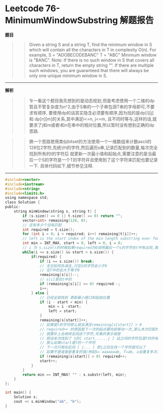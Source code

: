 # Leetcode 76-MinimumWindowSubstring 解题报告

**题目**
>> Given a string S and a string T, find the minimum window in S which will contain all the characters in T in complexity O(n).
For example,
S = "ADOBECODEBANC"
T = "ABC"
Minimum window is "BANC".
Note:
If there is no such window in S that covers all characters in T, return the empty string "".
If there are multiple such windows, you are guaranteed that there will always be only one unique minimum window in S.

---

**解析**
>> 乍一看这个题目我先想到的是动态规划,但是考虑使用一个二维的dp暂且不管复杂度为n^2,由于S串的一个子串包涵T串的字母即可,不要求有顺序,
要使用dp的话其实隐含必须要有顺序,因为找的是dp[i][j] 和 dp[n][m]的关系,其中满足i<=n, j<=m, 且不同时等与,这样的话,就要求了j和m或者i和n在串中的相对位置,所以暂时没有想到正确的dp思路.

>> 换一个思路使用类似bitset的方法使用一个一维数组来计数ascii的128位2字符,先统计t的字符,然后遍历s串,记录匹配到的数量,每次完全找到所有的t的字符后
就更新一次最小值和起始点,需要注意的是当最后一个S的字符是一个T的字符并且使用到了这个字符来匹配也要记录一下.
具体代码如下,细节参见注释.
---

```c
#include<vector>
#include<iostream>
#include<string>
#include<limits.h>
using namespace std;
class Solution {
public:
    string minWindow(string s, string t) {
        if (s.size() == 0 || t.size() == 0) return "";
        vector<int> remaining(128, 0);
        // 还有多少个没有匹配
        int required = t.size();
        for (int i = 0; i < required; i++) remaining[t[i]]++;
        // left is the start index of the min-length substring ever found
        int min = INT_MAX, start = 0, left = 0, i = 0;
        // i 为 s.size()的时候如果required为0说明最后一个s的字符在t中有出现,需要更新
        while(i <= s.size() && start < s.size()) {
            if(required) {
                if (i == s.size()) break;
                // 无论如何先减去,只在S的字符会小于0
                // 在T中的会大于等于0
                remaining[s[i]]--;
                // s[i]是在t中的
                if (remaining[s[i]] >= 0) required--;
                i++;
            } else {
                // 已经全部找到 更新最小窗口和起始位置
                if (i - start < min) {
                    min = i -start;
                    left = start;
                }
                remaining[s[start]]++;
                // 如果是t的字符那么就会满足remaining[s[start]] > 0
                // required++ 的原因是下一次的起点要向前移动一次,那么本次匹配的起点如果是一个t的字符
                // 就要补上去继续去找这个字符,形象的表示就是
                // 假设本次找到了 S的[ start......j ] 这之间的字符包涵T的所有字符
                // 那么如果start是T的一个字符
                // 下一次只用在区间 [ j... ] 即j之后在找一个字符就可以了
                // 如果不是或者是重复的值(例如S= aaaaaaab, T=ab, a会重复多次)那么就可以把起点不断的向前移动.
                if (remaining[s[start]] > 0) required++;
                start++;
            }
        }
        return min == INT_MAX? "" : s.substr(left, min);
    }
};

int main() {
    Solution s;
    cout << s.minWindow("ab", "b");
}
```